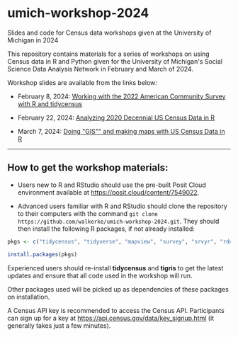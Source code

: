# umich-workshop-2024

Slides and code for Census data workshops given at the University of Michigan in 2024

This repository contains materials for a series of workshops on using Census data in R and Python given for the University of Michigan's Social Science Data Analysis Network in February and March of 2024.  

Workshop slides are available from the links below:

* February 8, 2024: [Working with the 2022 American Community Survey with R and tidycensus](https://walker-data.com/umich-workshop-2024/acs-2022/)

* February 22, 2024: [Analyzing 2020 Decennial US Census Data in R](https://walker-data.com/umich-workshop-2024/census-2020)

* March 7, 2024: [Doing "GIS"" and making maps with US Census Data in R](https://walker-data.com/umich-workshop-2024/mapping-census-data/)

---

## How to get the workshop materials: 

- Users new to R and RStudio should use the pre-built Posit Cloud environment available at https://posit.cloud/content/7549022.  

- Advanced users familiar with R and RStudio should clone the repository to their computers with the command `git clone https://github.com/walkerke/umich-workshop-2024.git`.  They should then install the following R packages, if not already installed:

```r
pkgs <- c("tidycensus", "tidyverse", "mapview", "survey", "srvyr", "rdeck", "tigris")

install.packages(pkgs)
```

Experienced users should re-install __tidycensus__ and __tigris__ to get the latest updates and ensure that all code used in the workshop will run.  

Other packages used will be picked up as dependencies of these packages on installation. 

A Census API key is recommended to access the Census API.  Participants can sign up for a key at https://api.census.gov/data/key_signup.html (it generally takes just a few minutes). 


